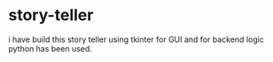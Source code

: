 # story-teller
i have build this story teller using tkinter for GUI and for backend logic python has been used.
